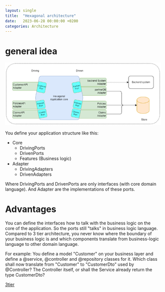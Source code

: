 ```yaml
---
layout: single
title:  "Hexagonal architecture"
date:   2023-06-28 00:00:00 +0200
categories: Architecture
---
```

# general idea
![Hexagonal](/assets/images/software-engineering/architecture/hexagonal/hexagonal-project.png)

You define your application structure like this:

* Core
  * DrivingPorts
  * DrivenPorts
  * Features (Business logic)
* Adapter
  * DrivingAdapters
  * DrivenAdapters

Where DrivingPorts and DrivenPorts are only interfaces (with core domain language).
And Adapter are the implementations of these ports. 

# Advantages
You can define the interfaces how to talk with the business logic on the core of the application. 
So the ports still "talks" in business logic language. 
Compared to 3 tier architecture, you never know where the boundary of your business logic is and which components 
translate from business-logic language to other domain language. 

For example: You define a model "Customer" on your business layer and define a @service, @controller and @repository classes for it.
Which class shall now translate from "Customer" to "CustomerDto" used by @Controller? The Controller itself, or shall the Service already return
the type CustomerDto?

[3tier](/assets/images/software-engineering/architecture/3tier/software-architecture.PNG)

